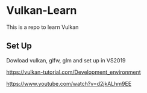 # Vulkan-Learn

This is a repo to learn Vulkan

## Set Up

Dowload vulkan, glfw, glm and set up in VS2019

https://vulkan-tutorial.com/Development_environment

https://www.youtube.com/watch?v=d2jkALhm9EE